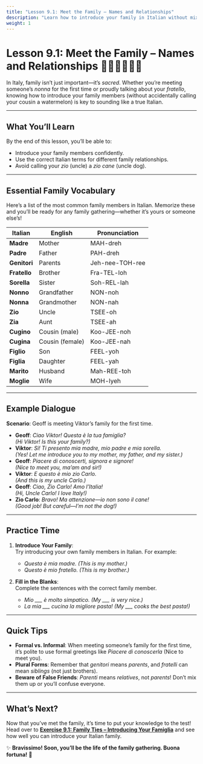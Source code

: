 ```yaml
---
title: "Lesson 9.1: Meet the Family – Names and Relationships"
description: "Learn how to introduce your family in Italian without mixing up your uncle and your dog."
weight: 1
---
```


# Lesson 9.1: Meet the Family – Names and Relationships 👨‍👩‍👧‍👦🇮🇹  

In Italy, family isn’t just important—it’s *sacred*. Whether you’re meeting someone’s *nonna* for the first time or proudly talking about your *fratello*, knowing how to introduce your family members (without accidentally calling your cousin a watermelon) is key to sounding like a true Italian.

---

## What You’ll Learn  

By the end of this lesson, you’ll be able to:  
- Introduce your family members confidently.  
- Use the correct Italian terms for different family relationships.  
- Avoid calling your *zio* (uncle) a *zio cane* (uncle dog).  

---

## Essential Family Vocabulary  

Here’s a list of the most common family members in Italian. Memorize these and you’ll be ready for any family gathering—whether it’s yours or someone else’s!

| Italian        | English        | Pronunciation     |  
|----------------|----------------|-------------------|  
| **Madre**      | Mother         | MAH-dreh          |  
| **Padre**      | Father         | PAH-dreh          |  
| **Genitori**   | Parents        | Jeh-nee-TOH-ree   |  
| **Fratello**   | Brother        | Fra-TEL-loh       |  
| **Sorella**    | Sister         | Soh-REL-lah       |  
| **Nonno**      | Grandfather    | NON-noh           |  
| **Nonna**      | Grandmother    | NON-nah           |  
| **Zio**        | Uncle          | TSEE-oh           |  
| **Zia**        | Aunt           | TSEE-ah           |  
| **Cugino**     | Cousin (male)  | Koo-JEE-noh       |  
| **Cugina**     | Cousin (female)| Koo-JEE-nah       |  
| **Figlio**     | Son            | FEEL-yoh          |  
| **Figlia**     | Daughter       | FEEL-yah          |  
| **Marito**     | Husband        | Mah-REE-toh       |  
| **Moglie**     | Wife           | MOH-lyeh          |  

---

## Example Dialogue  

**Scenario**: Geoff is meeting Viktor’s family for the first time.  

- **Geoff**: *Ciao Viktor! Questa è la tua famiglia?*  
  *(Hi Viktor! Is this your family?)*  
- **Viktor**: *Sì! Ti presento mia madre, mio padre e mia sorella.*  
  *(Yes! Let me introduce you to my mother, my father, and my sister.)*  
- **Geoff**: *Piacere di conoscerti, signora e signore!*  
  *(Nice to meet you, ma’am and sir!)*  
- **Viktor**: *E questo è mio zio Carlo.*  
  *(And this is my uncle Carlo.)*  
- **Geoff**: *Ciao, Zio Carlo! Amo l’Italia!*  
  *(Hi, Uncle Carlo! I love Italy!)*  
- **Zio Carlo**: *Bravo! Ma attenzione—io non sono il cane!*  
  *(Good job! But careful—I’m not the dog!)*  

---

## Practice Time  

1. **Introduce Your Family**:  
   Try introducing your own family members in Italian. For example:  
   - *Questa è mia madre.* *(This is my mother.)*  
   - *Questo è mio fratello.* *(This is my brother.)*  

2. **Fill in the Blanks**:  
   Complete the sentences with the correct family member.  
   - *Mio ___ è molto simpatico.* *(My ___ is very nice.)*  
   - *La mia ___ cucina la migliore pasta!* *(My ___ cooks the best pasta!)*  

---

## Quick Tips  

- **Formal vs. Informal**: When meeting someone’s family for the first time, it’s polite to use formal greetings like *Piacere di conoscerla* (Nice to meet you).  
- **Plural Forms**: Remember that *genitori* means *parents*, and *fratelli* can mean *siblings* (not just brothers).  
- **Beware of False Friends**: *Parenti* means *relatives*, not *parents*! Don’t mix them up or you’ll confuse everyone.  

---

## What’s Next?  

Now that you’ve met the family, it’s time to put your knowledge to the test! Head over to [**Exercise 9.1: Family Ties – Introducing Your Famiglia**](../exercise9.1/) and see how well you can introduce your Italian family.  

✨ **Bravissimo! Soon, you’ll be the life of the family gathering. Buona fortuna!** 🎉  
